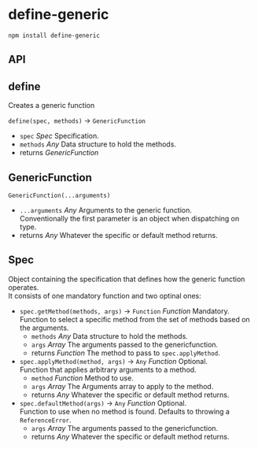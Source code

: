 # define-generic

`npm install define-generic`


## API

## define

Creates a generic function

`define(spec, methods)` → `GenericFunction`

* `spec` *Spec* Specification.
* `methods` *Any* Data structure to hold the methods.
* returns *GenericFunction*


## GenericFunction

`GenericFunction(...arguments)`

* `...arguments` *Any* Arguments to the generic function.  
  Conventionally the first parameter is an object when dispatching on type.
* returns *Any* Whatever the specific or default method returns.


## Spec

Object containing the specification that defines how the generic function
operates.  
It consists of one mandatory function and two optinal ones:

* `spec.getMethod(methods, args)` → `Function` *Function* Mandatory.  
  Function to select a specific method from the set of methods based on the
  arguments.
  * `methods` *Any* Data structure to hold the methods.
  * `args` *Array* The arguments passed to the genericfunction.
  * returns *Function* The method to pass to `spec.applyMethod`.
* `spec.applyMethod(method, args)` → `Any` *Function* Optional.  
  Function that applies arbitrary arguments to a method.
  * `method` *Function* Method to use.
  * `args` *Array* The Arguments array to apply to the method.
  * returns *Any* Whatever the specific or default method returns.
* `spec.defaultMethod(args)` → `Any` *Function* Optional.  
  Function to use when no method is found. Defaults to throwing a `ReferenceError`.
  * `args` *Array* The arguments passed to the genericfunction.
  * returns *Any* Whatever the specific or default method returns.
